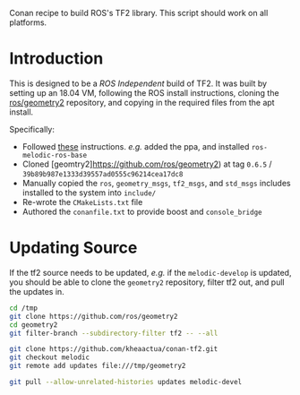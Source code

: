 Conan recipe to build ROS's TF2 library.  This script should work on all platforms.

# Introduction

This is designed to be a _ROS Independent_ build of TF2.  It was built by setting up an 18.04 VM, following the ROS install instructions, cloning the [ros/geometry2](https://github.com/ros/geometry2) repository, and copying in the required files from the apt install.

Specifically:
- Followed [these](http://wiki.ros.org/melodic/Installation/Ubuntu) instructions. _e.g._ added the ppa, and installed `ros-melodic-ros-base`
- Cloned [geomtry2]https://github.com/ros/geometry2) at tag `0.6.5` / `39b89b987e1333d39557ad0555c96214cea17dc8`
- Manually copied the `ros`, `geometry_msgs`, `tf2_msgs`, and `std_msgs` includes installed to the system into `include/`
- Re-wrote the `CMakeLists.txt` file
- Authored the `conanfile.txt` to provide boost and `console_bridge`

# Updating Source

If the tf2 source needs to be updated, _e.g._ if the `melodic-develop` is updated, you should be able to clone the `geometry2` repository, filter tf2 out, and pull the updates in.

```sh
cd /tmp
git clone https://github.com/ros/geometry2
cd geometry2
git filter-branch --subdirectory-filter tf2 -- --all

git clone https://github.com/kheaactua/conan-tf2.git
git checkout melodic
git remote add updates file:///tmp/geometry2

git pull --allow-unrelated-histories updates melodic-devel
```

